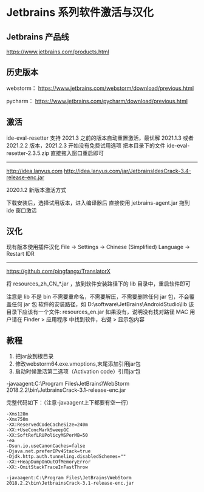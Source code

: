 # Jetbrains 系列软件激活与汉化

## Jetbrains 产品线
https://www.jetbrains.com/products.html

## 历史版本
webstorm：
https://www.jetbrains.com/webstorm/download/previous.html

pycharm：
https://www.jetbrains.com/pycharm/download/previous.html

## 激活
ide-eval-resetter 支持 2021.3 之前的版本自动重置激活，最优解 2021.1.3 或者 2021.2.2 版本，2021.2.3 开始没有免费试用选项
把本目录下的文件 ide-eval-resetter-2.3.5.zip 直接拖入窗口重启即可

---
http://idea.lanyus.com
http://idea.lanyus.com/jar/JetbrainsIdesCrack-3.4-release-enc.jar

2020.1.2 新版本激活方式

下载安装后，选择试用版本，进入编译器后
直接使用 jetbrains-agent.jar 拖到 ide 窗口激活

## 汉化
现有版本使用插件汉化
File -> Settings -> Chinese (Simplified) Language -> Restart IDR

---
https://github.com/pingfangx/TranslatorX

将 resources_zh_CN_*.jar ，放到软件安装路径下的 lib 目录中，重启软件即可

注意是 lib 不是 bin
不需要重命名，不需要解压，不需要删除任何 jar 包，不会覆盖任何 jar 包
软件的安装路径，如 D:\software\JetBrains\AndroidStudio\lib
该目录下应该有一个文件: resources_en.jar 如果没有，说明没有找对路径
MAC 用户请在 Finder > 应用程序 中找到软件，右键 > 显示包内容

## 教程

1. 把jar放到根目录
2. 修改webstorm64.exe.vmoptions,末尾添加引用jar包
3. 启动时候激活第二选项（Activation code）引用jar包

-javaagent:C:\Program Files\JetBrains\WebStorm 2018.2.2\bin\JetbrainsCrack-3.1-release-enc.jar


完整代码如下：（注意-javaagent上下都要有空一行）

```
-Xms128m
-Xmx750m
-XX:ReservedCodeCacheSize=240m
-XX:+UseConcMarkSweepGC
-XX:SoftRefLRUPolicyMSPerMB=50
-ea
-Dsun.io.useCanonCaches=false
-Djava.net.preferIPv4Stack=true
-Djdk.http.auth.tunneling.disabledSchemes=""
-XX:+HeapDumpOnOutOfMemoryError
-XX:-OmitStackTraceInFastThrow

-javaagent:C:\Program Files\JetBrains\WebStorm 2018.2.2\bin\JetbrainsCrack-3.1-release-enc.jar

```
